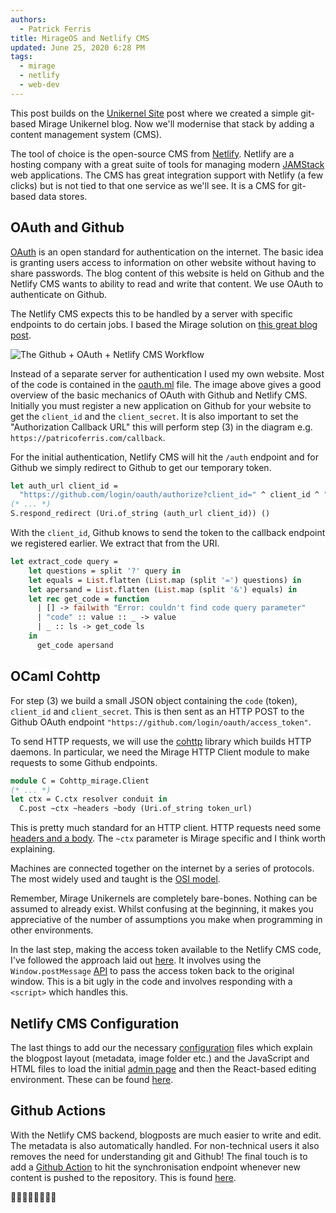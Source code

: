 ```yaml
---
authors:
  - Patrick Ferris
title: MirageOS and Netlify CMS
updated: June 25, 2020 6:28 PM
tags:
  - mirage
  - netlify
  - web-dev
---
```

This post builds on the [Unikernel Site](/blogs/unikernel-site) post where we created a simple git-based Mirage Unikernel blog. Now we'll modernise that stack by adding a content management system (CMS). 

The tool of choice is the open-source CMS from [Netlify](https://www.netlifycms.org/). Netlify are a hosting company with a great suite of tools for managing modern [JAMStack](https://www.netlify.com/jamstack/) web applications. The CMS has great integration support with Netlify (a few clicks) but is not tied to that one service as we'll see. It is a CMS for git-based data stores.

## OAuth and Github 
[OAuth](https://tools.ietf.org/html/rfc6749) is an open standard for authentication on the internet. The basic idea is granting users access to information on other website without having to share passwords. The blog content of this website is held on Github and the Netlify CMS wants to ability to read and write that content. We use OAuth to authenticate on Github. 

The Netlify CMS expects this to be handled by a server with specific endpoints to do certain jobs. I based the Mirage solution on [this great blog post](https://tylergaw.com/articles/netlify-cms-custom-oath-provider/).

![The Github + OAuth + Netlify CMS Workflow](images/oauth.png)

Instead of a separate server for authentication I used my own website. Most of the code is contained in the [oauth.ml](https://github.com/patricoferris/mirage-site/blob/master/src/oauth.ml) file. The image above gives a good overview of the basic mechanics of OAuth with Github and Netlify CMS. Initially you must register a new application on Github for your website to get the `client_id` and the `client_secret`. It is also important to set the "Authorization Callback URL" this will perform step (3) in the diagram e.g. `https://patricoferris.com/callback`.

For the initial authentication, Netlify CMS will hit the `/auth` endpoint and for Github we simply redirect to Github to get our temporary token. 

```ocaml
let auth_url client_id = 
  "https://github.com/login/oauth/authorize?client_id=" ^ client_id ^ "&scope=repo,user"
(* ... *)
S.respond_redirect (Uri.of_string (auth_url client_id)) ()
```

With the `client_id`, Github knows to send the token to the callback endpoint we registered earlier. We extract that from the URI. 

```ocaml
let extract_code query = 
    let questions = split '?' query in 
    let equals = List.flatten (List.map (split '=') questions) in 
    let apersand = List.flatten (List.map (split '&') equals) in 
    let rec get_code = function 
      | [] -> failwith "Error: couldn't find code query parameter"
      | "code" :: value :: _ -> value 
      | _ :: ls -> get_code ls 
    in 
      get_code apersand
```

## OCaml Cohttp

For step (3) we build a small JSON object containing the `code` (token), `client_id` and `client_secret`. This is then sent as an HTTP POST to the Github OAuth endpoint `"https://github.com/login/oauth/access_token"`. 

To send HTTP requests, we will use the [cohttp](https://github.com/mirage/ocaml-cohttp) library which builds HTTP daemons. In particular, we need the Mirage HTTP Client module to make requests to some Github endpoints. 

```ocaml
module C = Cohttp_mirage.Client
(* ... *)
let ctx = C.ctx resolver conduit in 
  C.post ~ctx ~headers ~body (Uri.of_string token_url) 
```

This is pretty much standard for an HTTP client. HTTP requests need some [headers and a body](https://tools.ietf.org/html/rfc2616#section-4.2). The `~ctx` parameter is Mirage specific and I think worth explaining. 

Machines are connected together on the internet by a series of protocols. The most widely used and taught is the [OSI model](https://en.wikipedia.org/wiki/OSI_model). 

Remember, Mirage Unikernels are completely bare-bones. Nothing can be assumed to already exist. Whilst confusing at the beginning, it makes you appreciative of the number of assumptions you make when programming in other environments. 

In the last step, making the access token available to the Netlify CMS code, I've followed the approach laid out [here](https://github.com/vencax/netlify-cms-github-oauth-provider/blob/master/index.js#L74). It involves using the `Window.postMessage` [API](https://developer.mozilla.org/en-US/docs/Web/API/Window/postMessage) to pass the access token back to the original window. This is a bit ugly in the code and involves responding with a `<script>` which handles this. 

## Netlify CMS Configuration

The last things to add our the necessary [configuration](https://www.netlifycms.org/docs/add-to-your-site/) files which explain the blogpost layout (metadata, image folder etc.) and the JavaScript and HTML files to load the initial [admin page](https://patricoferris.com/admin/) and then the React-based editing environment. These can be found [here](https://github.com/patricoferris/mirage-site/tree/master/static/admin).

## Github Actions 

With the Netlify CMS backend, blogposts are much easier to write and edit. The metadata is also automatically handled. For non-technical users it also removes the need for understanding git and Github! The final touch is to add a [Github Action](https://github.com/features/actions) to hit the synchronisation endpoint whenever new content is pushed to the repository. This is found [here](https://github.com/patricoferris/mirage-site/tree/master/.github/workflows).

🦆🦆🦆🦆🦆🦆🦆🦆

